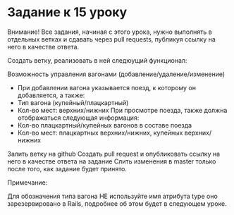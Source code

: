 # Задание к 15 уроку
Внимание! Все задания, начиная с этого урока, нужно выполнять в отдельных ветках и сдавать через pull requests, публикуя ссылку на него в качестве ответа.

Создать ветку, реализовать в ней следюущий функционал:

Возможность управления вагонами (добавление/удаление/изменение)
 - При добавлении вагона указывается поезд, к которому он добавляется, а также:
 - Тип вагона (купейный/плацкартный)
 - Кол-во мест: верхних/нижних
При просмотре поезда, также должна отображаться следующая информация:
 - Кол-во плацкартный/купейных вагонов в составе поезда
 - Кол-во мест: плацкартных верхних/нижних, купейных верхних/нижних

Залить ветку на github
Создать pull request и опубликовать ссылку на него в качестве ответа на задание
Слить изменения в master только после того, как задание будет принято.

Примечание:

Для обозначения типа вагона НЕ используйте имя атрибута 
type
оно зарезервировано в Rails, подробнее об этом будет в следующем уроке.

